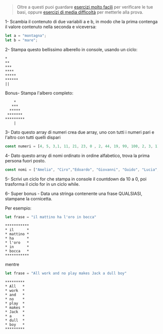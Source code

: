 > Oltre a questi puoi guardare [esercizi molto facili](easy.md) per verificare le tue basi, oppure [esercizi di media difficoltà](medium.md) per metterle alla prova.

1- Scambia il contenuto di due variabili a e b, in modo che la prima contenga il valore contenuto nella seconda e viceversa:

```js
let a = "montagna";
let b = "mare";
```

2- Stampa questo bellissimo alberello in console, usando un ciclo:
```
*
**
***
****
*****
******
||
```
Bonus- Stampa l'albero completo:
```
    *
   ***
  ***** 
 *******
*********
    |
```

3- Dato questo array di numeri crea due array, uno con tutti i numeri pari e l'altro con tutti quelli dispari

```js
const numeri = [4, 5, 3,1, 11, 21, 23, 0 , 2, 44, 19, 99, 100, 2, 3, 1]
```

4- Dato questo array di nomi ordinato in ordine alfabetico, trova la prima persona fuori posto.

```js
const nomi = ["Amelia", "Ciro","Edoardo", "Giovanni", "Guido", "Lucia", "Marco", "Bastiano", "Ottavia", "Zeno"]
```

5- Scrivi un ciclo for che stampa in console il countdown da 10 a 0, poi trasforma il ciclo for in un ciclo while.

6- Super bonus - Data una stringa contenente una frase QUALSIASI, stampane la cornicetta.

Per esempio:
```js
let frase = "il mattino ha l'oro in bocca"
```
```
***********
* il      *
* mattino *
* ha      *
* l'oro   *
* in      *
* bocca   *
***********
```
mentre 

```js
let frase = "All work and no play makes Jack a dull boy"
```
```
*********
* All   *
* work  *  
* and   * 
* no    *
* play  * 
* makes *
* Jack  * 
* a     *
* dull  * 
* boy   * 
*********
```